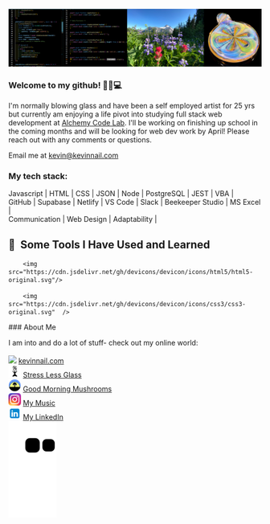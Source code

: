 ![banner](banner.png)

### Welcome to my github! 👋😎💻

I'm normally blowing glass and have been a self employed artist for 25 yrs but currently am enjoying a life pivot into studying full stack web development at [Alchemy Code Lab](https://www.alchemycodelab.com/). I'll be working on finishing up school in the coming months and will be looking for web dev work by April! Please reach out with any comments or questions.

Email me at kevin@kevinnail.com

### My tech stack:

Javascript | HTML | CSS | JSON | Node | PostgreSQL | JEST | VBA | <br />
GitHub | Supabase | Netlify | VS Code | Slack | Beekeeper Studio | MS Excel |<br />
Communication | Web Design | Adaptability |

<html>
<p>
        <h2>🚀 &nbsp;Some Tools I Have Used and Learned</h2>

        <img src="https://cdn.jsdelivr.net/gh/devicons/devicon/icons/html5/html5-original.svg"/>

        <img src="https://cdn.jsdelivr.net/gh/devicons/devicon/icons/css3/css3-original.svg"  />

</p>
</html>
### About Me

I am into and do a lot of stuff- check out my online world:<br><br>
<img src="ico2.ico" width="25px"/> [kevinnail.com](https://www.kevinnail.com/) <br>
<img src="slg.jpg" width="25px"/> [Stress Less Glass](https://www.instagram.com/stresslessglass/) <br>
<img src="gm.jpg" width="25px"/> [ Good Morning Mushrooms](https://www.instagram.com/good_morning_mushrooms/)<br>
<img src="ig.png" width="25px"/> [My Music](https://www.instagram.com/kevinnail_music/)<br>
<img src="li.png" width="25px"/> [My LinkedIn](https://www.linkedin.com/in/kevinnail/) <br>
![Snake animation](https://github.com/kevinnail/kevinnail/blob/output/github-contribution-grid-snake.svg)


